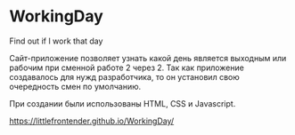 # WorkingDay
Find out if I work that day 

Сайт-приложение позволяет узнать какой день является выходным или рабочим при сменной работе 2 через 2. Так как приложение создавалось для нужд разработчика, то он установил свою очередность смен по умолчанию.

При создании были использованы HTML, CSS и Javascript.

https://littlefrontender.github.io/WorkingDay/
